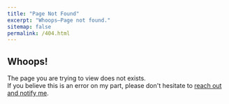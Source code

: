 ```yaml
---
title: "Page Not Found"
excerpt: "Whoops—Page not found."
sitemap: false
permalink: /404.html
---
```


## Whoops! 

The page you are trying to view does not exists. <br>
If you believe this is an error on my part, please don't hesitate to [reach out and notify me](mailto:nathan.sandford@utoronto.ca?subject=[Website]%20Issue%20Report).
